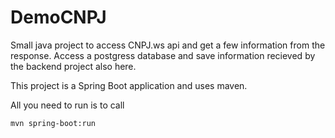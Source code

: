 # DemoCNPJ
Small java project to access CNPJ.ws api and get a few information from the response. Access a postgress database and save information recieved by the backend project also here.

This project is a Spring Boot application and uses maven.

All you need to run is to call
```
mvn spring-boot:run
```
